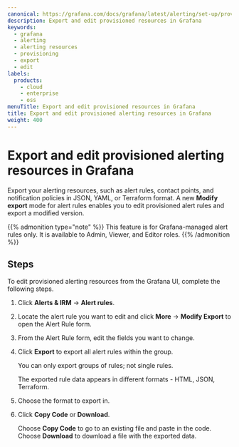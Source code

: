 ```yaml
---
canonical: https://grafana.com/docs/grafana/latest/alerting/set-up/provision-alerting-resources/edit-provisioned-resources/
description: Export and edit provisioned resources in Grafana
keywords:
  - grafana
  - alerting
  - alerting resources
  - provisioning
  - export
  - edit
labels:
  products:
    - cloud
    - enterprise
    - oss
menuTitle: Export and edit provisioned resources in Grafana
title: Export and edit provisioned alerting resources in Grafana
weight: 400
---
```


# Export and edit provisioned alerting resources in Grafana

Export your alerting resources, such as alert rules, contact points, and notification policies in JSON, YAML, or Terraform format. A new **Modify export** mode for alert rules enables you to edit provisioned alert rules and export a modified version.

{{% admonition type="note" %}}
This feature is for Grafana-managed alert rules only. It is available to Admin, Viewer, and Editor roles.
{{% /admonition %}}

## Steps

To edit provisioned alerting resources from the Grafana UI, complete the following steps.

1. Click **Alerts & IRM** -> **Alert rules**.
1. Locate the alert rule you want to edit and click **More** -> **Modify Export** to open the Alert Rule form.
1. From the Alert Rule form, edit the fields you want to change.
1. Click **Export** to export all alert rules within the group.

   You can only export groups of rules; not single rules.

   The exported rule data appears in different formats - HTML, JSON, Terraform.

1. Choose the format to export in.

1. Click **Copy Code** or **Download**.

   Choose **Copy Code** to go to an existing file and paste in the code.
   Choose **Download** to download a file with the exported data.
